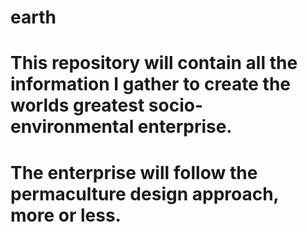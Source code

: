# earth
# This repository will contain all the information I gather to create the worlds greatest socio-environmental enterprise. 
# The enterprise will follow the permaculture design approach, more or less. 
